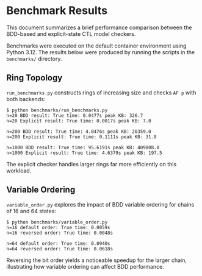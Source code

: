 # Benchmark Results

This document summarizes a brief performance comparison between the BDD-based and explicit-state CTL model checkers.

Benchmarks were executed on the default container environment using Python 3.12. The results below were produced by running the scripts in the `benchmarks/` directory.

## Ring Topology

`run_benchmarks.py` constructs rings of increasing size and checks `AF p` with both backends:

```
$ python benchmarks/run_benchmarks.py
n=20 BDD result: True time: 0.0477s peak KB: 326.7
n=20 Explicit result: True time: 0.0017s peak KB: 7.0

n=200 BDD result: True time: 4.0476s peak KB: 20359.0
n=200 Explicit result: True time: 0.1111s peak KB: 31.8

n=1000 BDD result: True time: 95.6191s peak KB: 409808.0
n=1000 Explicit result: True time: 4.6379s peak KB: 197.5
```

The explicit checker handles larger rings far more efficiently on this workload.

## Variable Ordering

`variable_order.py` explores the impact of BDD variable ordering for chains of 16 and 64 states:

```
$ python benchmarks/variable_order.py
n=16 default order: True time: 0.0059s
n=16 reversed order: True time: 0.0048s

n=64 default order: True time: 0.0940s
n=64 reversed order: True time: 0.0618s
```

Reversing the bit order yields a noticeable speedup for the larger chain, illustrating how variable ordering can affect BDD performance.
